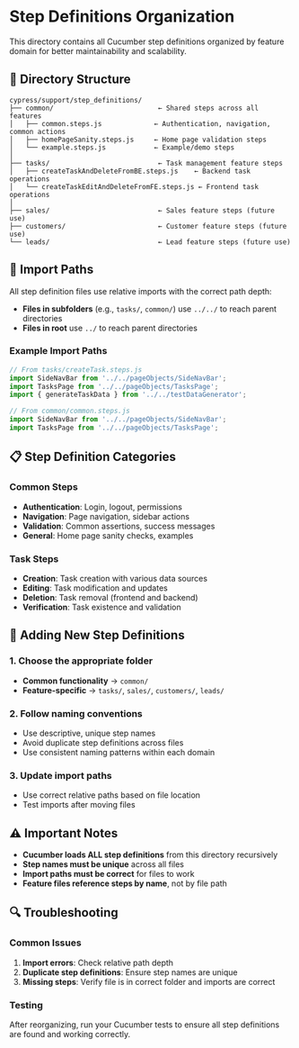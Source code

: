 # Step Definitions Organization

This directory contains all Cucumber step definitions organized by feature domain for better maintainability and scalability.

## 📁 Directory Structure

```
cypress/support/step_definitions/
├── common/                          ← Shared steps across all features
│   ├── common.steps.js             ← Authentication, navigation, common actions
│   ├── homePageSanity.steps.js     ← Home page validation steps
│   └── example.steps.js            ← Example/demo steps
│
├── tasks/                           ← Task management feature steps
│   ├── createTaskAndDeleteFromBE.steps.js    ← Backend task operations
│   └── createTaskEditAndDeleteFromFE.steps.js ← Frontend task operations
│
├── sales/                           ← Sales feature steps (future use)
├── customers/                       ← Customer feature steps (future use)
└── leads/                           ← Lead feature steps (future use)
```

## 🔧 Import Paths

All step definition files use relative imports with the correct path depth:

- **Files in subfolders** (e.g., `tasks/`, `common/`) use `../../` to reach parent directories
- **Files in root** use `../` to reach parent directories

### Example Import Paths

```javascript
// From tasks/createTask.steps.js
import SideNavBar from '../../pageObjects/SideNavBar';
import TasksPage from '../../pageObjects/TasksPage';
import { generateTaskData } from '../../testDataGenerator';

// From common/common.steps.js
import SideNavBar from '../../pageObjects/SideNavBar';
import TasksPage from '../../pageObjects/TasksPage';
```

## 📋 Step Definition Categories

### Common Steps

- **Authentication**: Login, logout, permissions
- **Navigation**: Page navigation, sidebar actions
- **Validation**: Common assertions, success messages
- **General**: Home page sanity checks, examples

### Task Steps

- **Creation**: Task creation with various data sources
- **Editing**: Task modification and updates
- **Deletion**: Task removal (frontend and backend)
- **Verification**: Task existence and validation

## 🚀 Adding New Step Definitions

### 1. Choose the appropriate folder

- **Common functionality** → `common/`
- **Feature-specific** → `tasks/`, `sales/`, `customers/`, `leads/`

### 2. Follow naming conventions

- Use descriptive, unique step names
- Avoid duplicate step definitions across files
- Use consistent naming patterns within each domain

### 3. Update import paths

- Use correct relative paths based on file location
- Test imports after moving files

## ⚠️ Important Notes

- **Cucumber loads ALL step definitions** from this directory recursively
- **Step names must be unique** across all files
- **Import paths must be correct** for files to work
- **Feature files reference steps by name**, not by file path

## 🔍 Troubleshooting

### Common Issues

1. **Import errors**: Check relative path depth
2. **Duplicate step definitions**: Ensure step names are unique
3. **Missing steps**: Verify file is in correct folder and imports are correct

### Testing

After reorganizing, run your Cucumber tests to ensure all step definitions are found and working correctly.
